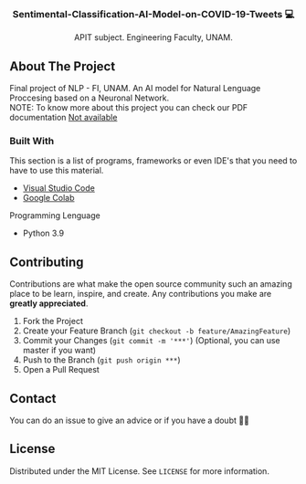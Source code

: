 <p align="center">
  <h3 align="center">Sentimental-Classification-AI-Model-on-COVID-19-Tweets 💻</h3>

  <p align="center">
    APIT subject. Engineering Faculty, UNAM.
  <p/>
</p>

<!-- ABOUT THE PROJECT -->
## About The Project

Final project of NLP - FI, UNAM. 
An AI model for Natural Lenguage Proccesing based on a Neuronal Network.<br>
NOTE: To know more about this project you can check our PDF documentation [Not available]()


### Built With

This section is a list of programs, frameworks or even IDE's that you need to have to use this material.
-  [Visual Studio Code](https://code.visualstudio.com/)
-  [Google Colab](https://colab.research.google.com/notebooks/intro.ipynb#recent=true)

Programming Lenguage 
- Python 3.9


## Contributing
Contributions are what make the open source community such an amazing place to be learn, inspire, and create. Any contributions you make are **greatly appreciated**.

1. Fork the Project
2. Create your Feature Branch (`git checkout -b feature/AmazingFeature`)
3. Commit your Changes (`git commit -m '***'`) (Optional, you can use master if you want)
4. Push to the Branch (`git push origin ***`)  
5. Open a Pull Request

## Contact
You can do an issue to give an advice or if you have a doubt ✌🏻

## License 
Distributed under the MIT License. See `LICENSE` for more information.
